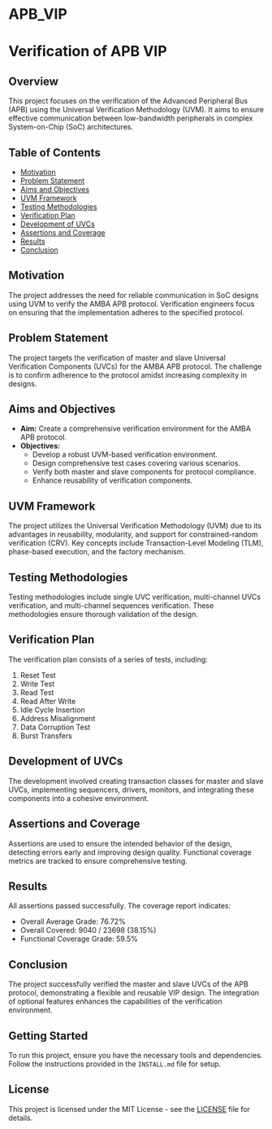 # APB_VIP
# Verification of APB VIP

## Overview
This project focuses on the verification of the Advanced Peripheral Bus (APB) using the Universal Verification Methodology (UVM). It aims to ensure effective communication between low-bandwidth peripherals in complex System-on-Chip (SoC) architectures.

## Table of Contents
- [Motivation](#motivation)
- [Problem Statement](#problem-statement)
- [Aims and Objectives](#aims-and-objectives)
- [UVM Framework](#uvm-framework)
- [Testing Methodologies](#testing-methodologies)
- [Verification Plan](#verification-plan)
- [Development of UVCs](#development-of-uvcs)
- [Assertions and Coverage](#assertions-and-coverage)
- [Results](#results)
- [Conclusion](#conclusion)

## Motivation
The project addresses the need for reliable communication in SoC designs using UVM to verify the AMBA APB protocol. Verification engineers focus on ensuring that the implementation adheres to the specified protocol.

## Problem Statement
The project targets the verification of master and slave Universal Verification Components (UVCs) for the AMBA APB protocol. The challenge is to confirm adherence to the protocol amidst increasing complexity in designs.

## Aims and Objectives
- **Aim:** Create a comprehensive verification environment for the AMBA APB protocol.
- **Objectives:**
  - Develop a robust UVM-based verification environment.
  - Design comprehensive test cases covering various scenarios.
  - Verify both master and slave components for protocol compliance.
  - Enhance reusability of verification components.

## UVM Framework
The project utilizes the Universal Verification Methodology (UVM) due to its advantages in reusability, modularity, and support for constrained-random verification (CRV). Key concepts include Transaction-Level Modeling (TLM), phase-based execution, and the factory mechanism.

## Testing Methodologies
Testing methodologies include single UVC verification, multi-channel UVCs verification, and multi-channel sequences verification. These methodologies ensure thorough validation of the design.

## Verification Plan
The verification plan consists of a series of tests, including:
1. Reset Test
2. Write Test
3. Read Test
4. Read After Write
5. Idle Cycle Insertion
6. Address Misalignment
7. Data Corruption Test
8. Burst Transfers

## Development of UVCs
The development involved creating transaction classes for master and slave UVCs, implementing sequencers, drivers, monitors, and integrating these components into a cohesive environment.

## Assertions and Coverage
Assertions are used to ensure the intended behavior of the design, detecting errors early and improving design quality. Functional coverage metrics are tracked to ensure comprehensive testing.

## Results
All assertions passed successfully. The coverage report indicates:
- Overall Average Grade: 76.72%
- Overall Covered: 9040 / 23698 (38.15%)
- Functional Coverage Grade: 59.5%

## Conclusion
The project successfully verified the master and slave UVCs of the APB protocol, demonstrating a flexible and reusable VIP design. The integration of optional features enhances the capabilities of the verification environment.

## Getting Started
To run this project, ensure you have the necessary tools and dependencies. Follow the instructions provided in the `INSTALL.md` file for setup.

## License
This project is licensed under the MIT License - see the [LICENSE](LICENSE) file for details.

